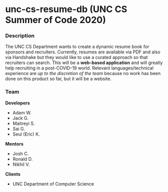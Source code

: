# unc-cs-resume-db (UNC CS Summer of Code 2020)

### Description
The UNC CS Department wants to create a dynamic resume book for sponsors and recruiters. Currently, resumes are available via PDF and also via Handshake but they would like to use a curated approach so that recruiters can search. This will be a **web-based application** and will greatly help recruiting in a post-COVID-19 world. Relevant languages/technical experience are *up to the discretion of the team* because no work has been done on this product so far, but it will be a website.

### Team
**Developers**
- Adam W.
- Jack G.
- Maitreyi S.
- Sai G.
- Seul (Eric) K.

**Mentors**
- Josh C.
- Ronald D.
- Nikhil V.

**Clients**
- UNC Department of Computer Science
